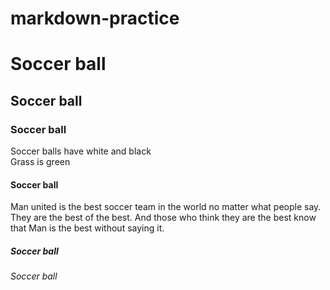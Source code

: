 # markdown-practice
# Soccer ball 
## Soccer ball
### Soccer ball
Soccer balls have white and black  
Grass is green  
#### Soccer ball
Man united is the best soccer team in the world no matter what people say. They are the best of the best. And those who think they are the best know that Man is the best without saying it.
##### Soccer ball
###### Soccer ball
